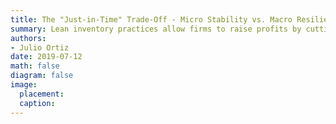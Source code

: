 ```yaml
---
title: The "Just-in-Time" Trade-Off - Micro Stability vs. Macro Resilience
summary: Lean inventory practices allow firms to raise profits by cutting waste in normal times. This strategy however, renders the economy more vulnerable to an unexpected shock. This paper documents empirical evidence of the "Just-in-Time" trade-off and quantifies it in a hetergenous firms model.
authors:
- Julio Ortiz
date: 2019-07-12
math: false
diagram: false
image:
  placement: 
  caption: 
---
```

